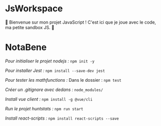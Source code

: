 ﻿# JsWorkspace

🚀 Bienvenue sur mon projet JavaScript ! 
C'est ici que je joue avec le code, ma petite sandbox JS. 🧮

# NotaBene

*Pour initialiser le projet nodejs :*
`npm init -y`

*Pour installer Jest :*
`npm install --save-dev jest`

*Pour tester les mathfunctions :*
Dans le dossier : `npm test`

*Créer un .gitignore avec dedans :*
`node_modules/`

*Install vue client :*
`npm install -g @vue/cli`

*Run le projet huntstats :*
`npm run start`

*Install react-scripts :*
`npm install react-scripts --save`
